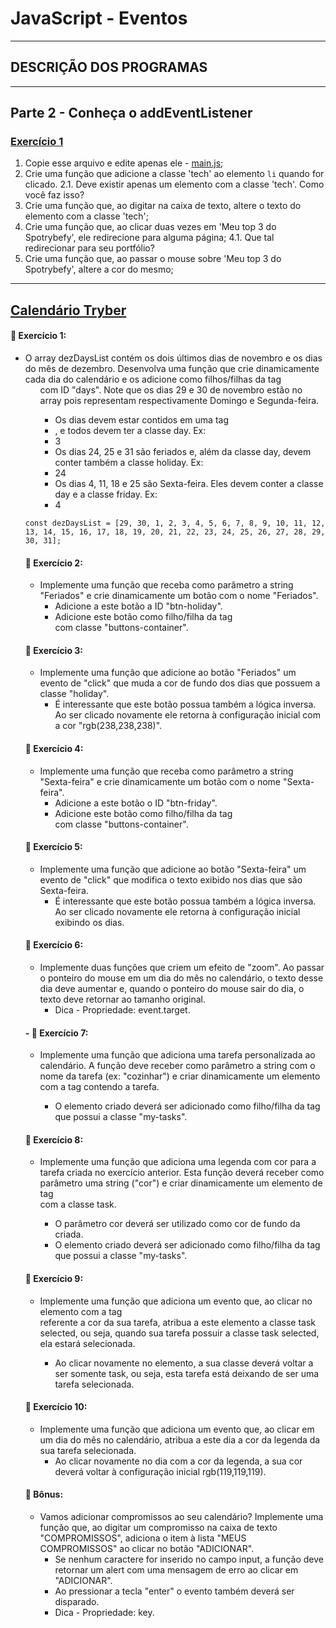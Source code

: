 # JavaScript - Eventos

---

## DESCRIÇÃO DOS PROGRAMAS

---

## Parte 2 - Conheça o addEventListener

### [Exercício 1](./exercicio1/)

1. Copie esse arquivo e edite apenas ele - [main.js](./exercicio1/main.js);
2. Crie uma função que adicione a classe 'tech' ao elemento `li` quando for clicado.
2.1. Deve existir apenas um elemento com a classe 'tech'. Como você faz isso?
3. Crie uma função que, ao digitar na caixa de texto, altere o texto do elemento com a classe 'tech';
4. Crie uma função que, ao clicar duas vezes em 'Meu top 3 do Spotrybefy', ele redirecione para alguma página;
4.1. Que tal redirecionar para seu portfólio?
5. Crie uma função que, ao passar o mouse sobre 'Meu top 3 do Spotrybefy', altere a cor do mesmo;

---

## [Calendário Tryber](./calendario-trybe/)

#### 🚀 Exercício 1:
- O array dezDaysList contém os dois últimos dias de novembro e os dias do mês de dezembro. Desenvolva uma função que crie dinamicamente cada dia do calendário e os adicione como filhos/filhas da tag <ul> com ID "days". Note que os dias 29 e 30 de novembro estão no array pois representam respectivamente Domingo e Segunda-feira.
    - Os dias devem estar contidos em uma tag <li>, e todos devem ter a classe day. Ex: <li class="day">3</li>
    - Os dias 24, 25 e 31 são feriados e, além da classe day, devem conter também a classe holiday. Ex: <li class="day holiday">24</li>
    - Os dias 4, 11, 18 e 25 são Sexta-feira. Eles devem conter a classe day e a classe friday. Ex: <li class="day friday">4</li>

```
const dezDaysList = [29, 30, 1, 2, 3, 4, 5, 6, 7, 8, 9, 10, 11, 12, 13, 14, 15, 16, 17, 18, 19, 20, 21, 22, 23, 24, 25, 26, 27, 28, 29, 30, 31];
```

#### 🚀 Exercício 2:
- Implemente uma função que receba como parâmetro a string "Feriados" e crie dinamicamente um botão com o nome "Feriados".
    - Adicione a este botão a ID "btn-holiday".
    - Adicione este botão como filho/filha da tag <div> com classe "buttons-container".

#### 🚀 Exercício 3:
- Implemente uma função que adicione ao botão "Feriados" um evento de "click" que muda a cor de fundo dos dias que possuem a classe "holiday".
    - É interessante que este botão possua também a lógica inversa. Ao ser clicado novamente ele retorna à configuração inicial com a cor "rgb(238,238,238)".

#### 🚀 Exercício 4:
- Implemente uma função que receba como parâmetro a string "Sexta-feira" e crie dinamicamente um botão com o nome "Sexta-feira".
    - Adicione a este botão o ID "btn-friday".
    - Adicione este botão como filho/filha da tag <div> com classe "buttons-container".  

#### 🚀 Exercício 5:
- Implemente uma função que adicione ao botão "Sexta-feira" um evento de "click" que modifica o texto exibido nos dias que são Sexta-feira.
    - É interessante que este botão possua também a lógica inversa. Ao ser clicado novamente ele retorna à configuração inicial exibindo os dias.

#### 🚀 Exercício 6:
- Implemente duas funções que criem um efeito de "zoom". Ao passar o ponteiro do mouse em um dia do mês no calendário, o texto desse dia deve aumentar e, quando o ponteiro do mouse sair do dia, o texto deve retornar ao tamanho original.
    - Dica - Propriedade: event.target.

#### - 🚀 Exercício 7:
- Implemente uma função que adiciona uma tarefa personalizada ao calendário. A função deve receber como parâmetro a string com o nome da tarefa (ex: "cozinhar") e criar dinamicamente um elemento com a tag <span> contendo a tarefa.
    - O elemento criado deverá ser adicionado como filho/filha da tag <div> que possui a classe "my-tasks".

#### 🚀 Exercício 8:
- Implemente uma função que adiciona uma legenda com cor para a tarefa criada no exercício anterior. Esta função deverá receber como parâmetro uma string ("cor") e criar dinamicamente um elemento de tag <div> com a classe task.
    - O parâmetro cor deverá ser utilizado como cor de fundo da <div> criada.
    - O elemento criado deverá ser adicionado como filho/filha da tag <div> que possui a classe "my-tasks".

#### 🚀 Exercício 9:
- Implemente uma função que adiciona um evento que, ao clicar no elemento com a tag <div> referente a cor da sua tarefa, atribua a este elemento a classe task selected, ou seja, quando sua tarefa possuir a classe task selected, ela estará selecionada.
    - Ao clicar novamente no elemento, a sua classe deverá voltar a ser somente task, ou seja, esta tarefa está deixando de ser uma tarefa selecionada.

#### 🚀 Exercício 10:
- Implemente uma função que adiciona um evento que, ao clicar em um dia do mês no calendário, atribua a este dia a cor da legenda da sua tarefa selecionada.
    - Ao clicar novamente no dia com a cor da legenda, a sua cor deverá voltar à configuração inicial rgb(119,119,119).  

#### 🚀 Bônus:
- Vamos adicionar compromissos ao seu calendário? Implemente uma função que, ao digitar um compromisso na caixa de texto "COMPROMISSOS", adiciona o item à lista "MEUS COMPROMISSOS" ao clicar no botão "ADICIONAR".
    - Se nenhum caractere for inserido no campo input, a função deve retornar um alert com uma mensagem de erro ao clicar em "ADICIONAR".
    - Ao pressionar a tecla "enter" o evento também deverá ser disparado.
    - Dica - Propriedade: key. 
